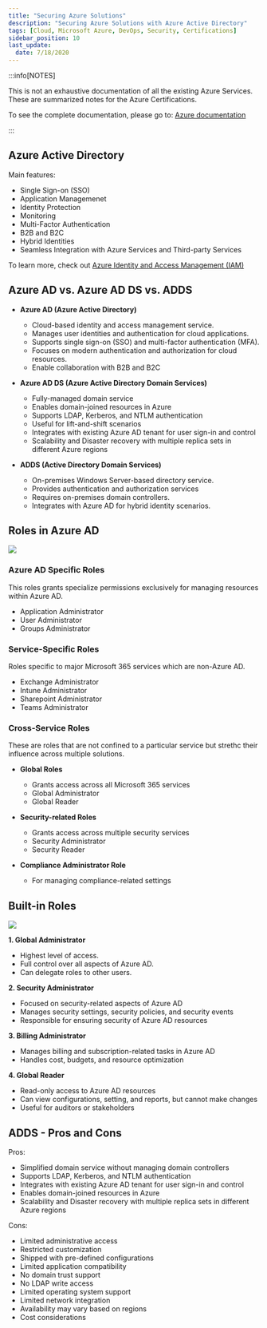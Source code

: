 ```yaml
---
title: "Securing Azure Solutions"
description: "Securing Azure Solutions with Azure Active Directory"
tags: [Cloud, Microsoft Azure, DevOps, Security, Certifications]
sidebar_position: 10
last_update:
  date: 7/18/2020
---
```



:::info[NOTES]

This is not an exhaustive documentation of all the existing Azure Services. These are summarized notes for the Azure Certifications.

To see the complete documentation, please go to: [Azure documentation](https://learn.microsoft.com/en-us/azure/?product=popular)

:::


## Azure Active Directory 

Main features:

- Single Sign-on (SSO) 
- Application Managemenet 
- Identity Protection 
- Monitoring 
- Multi-Factor Authentication 
- B2B and B2C 
- Hybrid Identities 
- Seamless Integration with Azure Services and Third-party Services 

To learn more, check out [Azure Identity and Access Management (IAM)](../003-Azure-Services/007-IAM/010-Azure-AD.md)


## Azure AD vs. Azure AD DS vs. ADDS

- **Azure AD (Azure Active Directory)**
    - Cloud-based identity and access management service.
    - Manages user identities and authentication for cloud applications.
    - Supports single sign-on (SSO) and multi-factor authentication (MFA).
    - Focuses on modern authentication and authorization for cloud resources.
    - Enable collaboration with B2B and B2C

- **Azure AD DS (Azure Active Directory Domain Services)**
    - Fully-managed domain service 
    - Enables domain-joined resources in Azure 
    - Supports LDAP, Kerberos, and NTLM authentication 
    - Useful for lift-and-shift scenarios  
    - Integrates with existing Azure AD tenant for user sign-in and control
    - Scalability and Disaster recovery with multiple replica sets in different Azure regions

- **ADDS (Active Directory Domain Services)**
    - On-premises Windows Server-based directory service.
    - Provides authentication and authorization services 
    - Requires on-premises domain controllers.
    - Integrates with Azure AD for hybrid identity scenarios.

## Roles in Azure AD 


![](/img/docs/azure-active-directory-roless-with-border.png)


### Azure AD Specific Roles

This roles grants specialize permissions exclusively for managing resources within Azure AD. 

- Application Administrator
- User Administrator
- Groups Administrator

### Service-Specific Roles

Roles specific to major Microsoft 365 services which are non-Azure AD. 

- Exchange Administrator
- Intune Administrator
- Sharepoint Administrator
- Teams Administrator

### Cross-Service Roles 

These are roles that are not confined to a particular service but strethc their influence across multiple solutions.

- **Global Roles**
    - Grants access across all Microsoft 365 services
    - Global Administrator 
    - Global Reader 

- **Security-related Roles**
    - Grants access across multiple security services
    - Security Administrator 
    - Security Reader   

- **Compliance Administrator Role**
    - For managing compliance-related settings

## Built-in Roles 

![](/img/docs/azure-builtin-rolesss.png)


**1. Global Administrator**
- Highest level of access.
- Full control over all aspects of Azure AD.
- Can delegate roles to other users.

**2. Security Administrator**
- Focused on security-related aspects of Azure AD 
- Manages security settings, security policies, and security events 
- Responsible for ensuring security of Azure AD resources

**3. Billing Administrator**
- Manages billing and subscription-related tasks in Azure AD 
- Handles cost, budgets, and resource optimization

**4. Global Reader**
- Read-only access to Azure AD resources 
- Can view configurations, setting, and reports, but cannot make changes 
- Useful for auditors or stakeholders 

## ADDS - Pros and Cons 

Pros:

- Simplified domain service without managing domain controllers 
- Supports LDAP, Kerberos, and NTLM authentication 
- Integrates with existing Azure AD tenant for user sign-in and control
- Enables domain-joined resources in Azure 
- Scalability and Disaster recovery with multiple replica sets in different Azure regions

Cons: 

- Limited administrative access 
- Restricted customization 
- Shipped with pre-defined configurations 
- Limited application compatibility 
- No domain trust support 
- No LDAP write access 
- Limited operating system support 
- Limited network integration 
- Availability may vary based on regions 
- Cost considerations 
